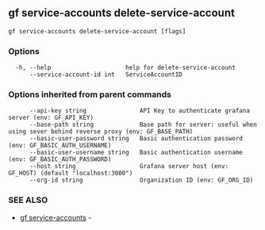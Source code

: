 ## gf service-accounts delete-service-account



```
gf service-accounts delete-service-account [flags]
```

### Options

```
  -h, --help                     help for delete-service-account
      --service-account-id int   ServiceAccountID
```

### Options inherited from parent commands

```
      --api-key string               API Key to authenticate grafana server (env: GF_API_KEY)
      --base-path string             Base path for server: useful when using sever behind reverse proxy (env: GF_BASE_PATH)
      --basic-user-password string   Basic authentication password (env: GF_BASIC_AUTH_USERNAME)
      --basic-user-username string   Basic authentication username (env: GF_BASIC_AUTH_PASSWORD)
      --host string                  Grafana server host (env: GF_HOST) (default "localhost:3000")
      --org-id string                Organization ID (env: GF_ORG_ID)
```

### SEE ALSO

* [gf service-accounts](gf_service-accounts.md)	 - 

